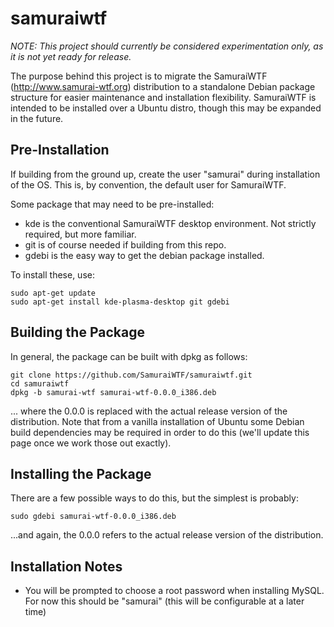 # samuraiwtf

*NOTE: This project should currently be considered experimentation only, as it is not yet ready for release.*

The purpose behind this project is to migrate the SamuraiWTF (http://www.samurai-wtf.org) distribution to a standalone Debian package structure for easier maintenance and installation flexibility.  SamuraiWTF is intended to be installed over a Ubuntu distro, though this may be expanded in the future.

## Pre-Installation
If building from the ground up, create the user "samurai" during installation of the OS. This is, by convention, the default user for SamuraiWTF.

Some package that may need to be pre-installed:
* kde is the conventional SamuraiWTF desktop environment. Not strictly required, but more familiar.
* git is of course needed if building from this repo.
* gdebi is the easy way to get the debian package installed.

To install these, use:
```
sudo apt-get update
sudo apt-get install kde-plasma-desktop git gdebi
```

## Building the Package
In general, the package can be built with dpkg as follows:
```
git clone https://github.com/SamuraiWTF/samuraiwtf.git
cd samuraiwtf
dpkg -b samurai-wtf samurai-wtf-0.0.0_i386.deb
```
... where the 0.0.0 is replaced with the actual release version of the distribution.  Note that from a vanilla installation of Ubuntu some Debian build dependencies may be required in order to do this (we'll update this page once we work those out exactly).

## Installing the Package
There are a few possible ways to do this, but the simplest is probably:
```
sudo gdebi samurai-wtf-0.0.0_i386.deb
```
...and again, the 0.0.0 refers to the actual release version of the distribution.

## Installation Notes
* You will be prompted to choose a root password when installing MySQL. For now this should be "samurai" (this will be configurable at a later time)
